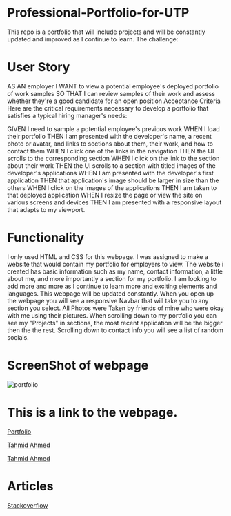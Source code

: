# Professional-Portfolio-for-UTP
This repo is a portfolio that will include projects and will be constantly updated and improved as I continue to learn. 
The challenge:

# User Story
AS AN employer
I WANT to view a potential employee's deployed portfolio of work samples
SO THAT I can review samples of their work and assess whether they're a good candidate for an open position
Acceptance Criteria
Here are the critical requirements necessary to develop a portfolio that satisfies a typical hiring manager's needs:

GIVEN I need to sample a potential employee's previous work
WHEN I load their portfolio
THEN I am presented with the developer's name, a recent photo or avatar, and links to sections about them, their work, and how to contact them
WHEN I click one of the links in the navigation
THEN the UI scrolls to the corresponding section
WHEN I click on the link to the section about their work
THEN the UI scrolls to a section with titled images of the developer's applications
WHEN I am presented with the developer's first application
THEN that application's image should be larger in size than the others
WHEN I click on the images of the applications
THEN I am taken to that deployed application
WHEN I resize the page or view the site on various screens and devices
THEN I am presented with a responsive layout that adapts to my viewport. 

# Functionality
I only used HTML and CSS for this webpage.
I was assigned to make a website that would contain my portfolio for employers to view. 
The website i created has basic information such as my name, contact information, a little about me, and more importantly a section for my portfolio. I am looking to add more and more as I continue to learn more and exciting elements and languages. This webpage will be updated constantly. 
When you open up the webpage you will see a responsive Navbar that will take you to any section you select. All Photos were Taken by friends of mine who were okay with me using their pictures. 
When scrolling down to my portfolio you can see my "Projects" in sections, the most recent application will be the bigger then the the rest.
Scrolling down to contact info you will see a list of random socials. 
<!--I did not actually include my personal information. I wasnt sure if I was suppose to.-->


# ScreenShot of webpage
![portfolio](https://user-images.githubusercontent.com/109640836/188496305-5aadb26d-59f3-446d-b7b6-e16b1bd9da87.png)


# This is a link to the webpage. 
[Portfolio](file:///C:/Users/elise/Documents/AZBootcamp/projects/Professional-Portfolio-for-UTP/index.html)

[Tahmid Ahmed](https://www.youtube.com/watch?v=lgeoAUvoRJU&t=253s)

[Tahmid Ahmed](https://www.youtube.com/watch?v=fOSpqwM_ZtQ&t=885s)

# Articles
[Stackoverflow](https://stackoverflow.com/search?q=how+to+add+boxes+in+html)

